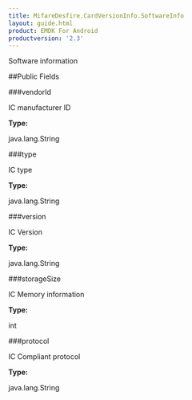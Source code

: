 ```yaml
---
title: MifareDesfire.CardVersionInfo.SoftwareInfo
layout: guide.html
product: EMDK For Android
productversion: '2.3'
---
```


Software information

##Public Fields

###vendorId

IC manufacturer ID

**Type:**

java.lang.String

###type

IC type

**Type:**

java.lang.String

###version

IC Version

**Type:**

java.lang.String

###storageSize

IC Memory information

**Type:**

int

###protocol

IC Compliant protocol

**Type:**

java.lang.String










